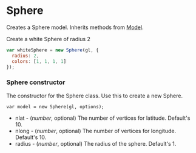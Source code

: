 # Sphere

Creates a Sphere model. Inherits methods from [Model](Model).

Create a white Sphere of radius 2
```js
var whiteSphere = new Sphere(gl, {
  radius: 2,
  colors: [1, 1, 1, 1]
});
```

### Sphere constructor

The constructor for the Sphere class. Use this to create a new Sphere.

`var model = new Sphere(gl, options);`

* nlat - (*number*, optional) The number of vertices for latitude. Default's 10.
* nlong - (*number*, optional) The number of vertices for longitude. Default's 10.
* radius - (*number*, optional) The radius of the sphere. Default's 1.
